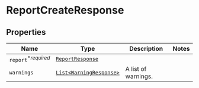 

# ReportCreateResponse



## Properties

| Name | Type | Description | Notes |
|------------ | ------------- | ------------- | -------------|
| `report`<sup>*_required_</sup> | [```ReportResponse```](ReportResponse.md) |    |  |
| `warnings` | [```List<WarningResponse>```](WarningResponse.md) |  A list of warnings.  |  |



